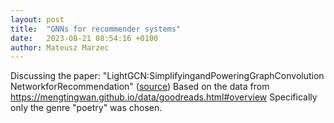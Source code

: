 ```yaml
---
layout: post
title:  "GNNs for recommender systems"
date:   2023-08-21 08:54:16 +0100
author: Mateusz Marzec
---
```



Discussing the paper: "LightGCN:SimplifyingandPoweringGraphConvolution NetworkforRecommendation" ([source](https://arxiv.org/abs/2002.02126))
Based on the data from https://mengtingwan.github.io/data/goodreads.html#overview 
Specifically only the genre "poetry" was chosen.